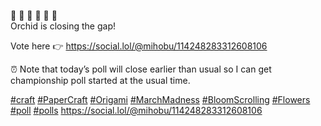 🌸 🌹 🌻 💐 🌼 🌷  
Orchid is closing the gap!

Vote here 👉 [<span class="invisible">https://</span><span class="ellipsis">social.lol/@mihobu/11424828331</span><span class="invisible">2608106</span>](https://social.lol/@mihobu/114248283312608106)

⏰ Note that today’s poll will close earlier than usual so I can get championship poll started at the usual time.

[\#<span>craft</span>](https://social.lol/tags/craft) [\#<span>PaperCraft</span>](https://social.lol/tags/PaperCraft) [\#<span>Origami</span>](https://social.lol/tags/Origami) [\#<span>MarchMadness</span>](https://social.lol/tags/MarchMadness) [\#<span>BloomScrolling</span>](https://social.lol/tags/BloomScrolling) [\#<span>Flowers</span>](https://social.lol/tags/Flowers) [\#<span>poll</span>](https://social.lol/tags/poll) [\#<span>polls</span>](https://social.lol/tags/polls) [<span class="invisible">https://</span><span class="ellipsis">social.lol/@mihobu/11424828331</span><span class="invisible">2608106</span>](https://social.lol/@mihobu/114248283312608106)
